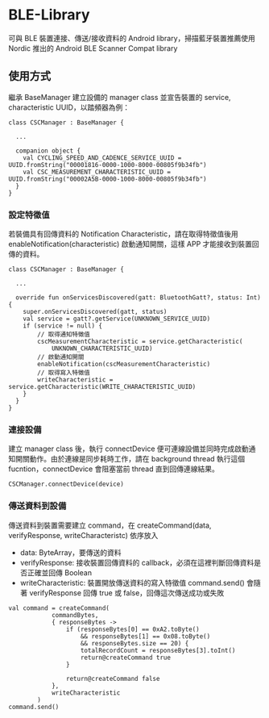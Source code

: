 # BLE-Library
可與 BLE 裝置連接、傳送/接收資料的 Android library，掃描藍牙裝置推薦使用 Nordic 推出的 Android BLE Scanner Compat library
## 使用方式
繼承 BaseManager 建立設備的 manager class 並宣告裝置的 service, characteristic UUID，以踏頻器為例：
```
class CSCManager : BaseManager {
  
  ...
  
  companion object {
    val CYCLING_SPEED_AND_CADENCE_SERVICE_UUID = UUID.fromString("00001816-0000-1000-8000-00805f9b34fb")
    val CSC_MEASUREMENT_CHARACTERISTIC_UUID = UUID.fromString("00002A5B-0000-1000-8000-00805f9b34fb")
  }
}
```
### 設定特徵值
若裝備具有回傳資料的 Notification Characteristic，請在取得特徵值後用 enableNotification(characteristic) 啟動通知開關，這樣 APP 才能接收到裝置回傳的資料。
```
class CSCManager : BaseManager {
 
  ...
  
  override fun onServicesDiscovered(gatt: BluetoothGatt?, status: Int) {
    super.onServicesDiscovered(gatt, status)
    val service = gatt?.getService(UNKNOWN_SERVICE_UUID)
    if (service != null) {
        // 取得通知特徵值
        cscMeasurementCharacteristic = service.getCharacteristic(
            UNKNOWN_CHARACTERISTIC_UUID)
        // 啟動通知開關
        enableNotification(cscMeasurementCharacteristic)
        // 取得寫入特徵值
        writeCharacteristic = service.getCharacteristic(WRITE_CHARACTERISTIC_UUID)
    }
  }
}
```
### 連接設備
建立 manager class 後，執行 connectDevice 便可連線設備並同時完成啟動通知開關動作。由於連線是同步耗時工作，請在 background thread 執行這個 fucntion，connectDevice 會阻塞當前 thread 直到回傳連線結果。
```
CSCManager.connectDevice(device)
```
### 傳送資料到設備
傳送資料到裝置需要建立 command，在 createCommand(data, verifyResponse, writeCharacteristc) 依序放入
* data: ByteArray，要傳送的資料
* verifyResponse: 接收裝置回傳資料的 callback，必須在這裡判斷回傳資料是否正確並回傳 Boolean
* writeCharacteristic: 裝置開放傳送資料的寫入特徵值
command.send() 會隨著 verifyResponse 回傳 true 或 false，回傳這次傳送成功或失敗
```
val command = createCommand(
            commandBytes,
            { responseBytes ->
                if (responseBytes[0] == 0xA2.toByte()
                    && responseBytes[1] == 0x08.toByte()
                    && responseBytes.size == 20) {
                    totalRecordCount = responseBytes[3].toInt()
                    return@createCommand true
                }

                return@createCommand false
            },
            writeCharacteristic
        )
command.send()
```
